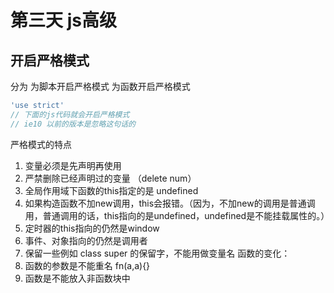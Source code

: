 # 第三天 js高级
## 开启严格模式
分为 
为脚本开启严格模式
为函数开启严格模式
```js
'use strict'
// 下面的js代码就会开启严格模式
// ie10 以前的版本是忽略这句话的

```
严格模式的特点
1. 变量必须是先声明再使用
1. 严禁删除已经声明过的变量 （delete num）
1. 全局作用域下函数的this指定的是 undefined
1. 如果构造函数不加new调用，this会报错。（因为，不加new的调用是普通调用，普通调用的话，this指向的是undefined，undefined是不能挂载属性的。）
1. 定时器的this指向的仍然是window
1. 事件、对象指向的仍然是调用者
1. 保留一些例如 class super 的保留字，不能用做变量名
函数的变化：
1. 函数的参数是不能重名 fn(a,a){}
1. 函数是不能放入非函数块中

